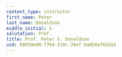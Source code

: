 ```yaml
---
content_type: instructor
first_name: Peter
last_name: Donaldson
middle_initial: S.
salutation: Prof.
title: Prof. Peter S. Donaldson
uid: 6003de80-f764-319c-26ef-ba6b8af62da3
---
```

